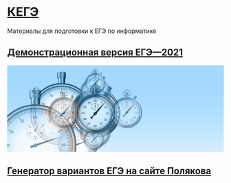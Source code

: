 
# [КЕГЭ](https://github.com/xkurs/KEGE/)

Материалы для подготовки к ЕГЭ по информатике

## [Демонстрационная версия ЕГЭ—2021](https://nbviewer.org/github/xkurs/KEGE/blob/master/KEGE2021/KEGE2021.ipynb)

![ЕГЭ](img/time-g28ecd4d16_1920-1024x410.jpg "EGE")

## [Генератор вариантов ЕГЭ на сайте Полякова](https://kpolyakov.spb.ru/school/ege/generate.htm)
